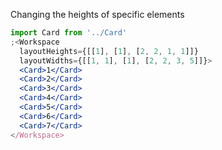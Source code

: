 

Changing the heights of specific elements

```jsx
import Card from '../Card'
;<Workspace
  layoutHeights={[[1], [1], [2, 2, 1, 1]]}
  layoutWidths={[[1, 1], [1], [2, 2, 3, 5]]}>
  <Card>1</Card>
  <Card>2</Card>
  <Card>3</Card>
  <Card>4</Card>
  <Card>5</Card>
  <Card>6</Card>
  <Card>7</Card>
</Workspace>
```